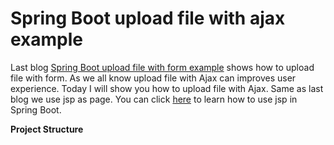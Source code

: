 # Spring Boot upload file with ajax example
Last blog [Spring Boot upload file with form example](http://www.henryxi.com/spring-boot-upload-file-with-form-example) shows how to upload
 file with form. As we all know upload file with Ajax can improves user experience. Today I will show you 
  how to upload file with Ajax. Same as last blog we use jsp as page. You can click [here](http://www.henryxi.com/spring-boot-jsp-examples) to learn how to 
  use jsp in Spring Boot.
  
**Project Structure**
```

```